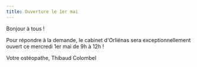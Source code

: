 ```yaml
---
title: Ouverture le 1er mai
---
```


Bonjour à tous !

Pour répondre à la demande, le cabinet d'Orliénas sera exceptionnellement ouvert ce mercredi 1er mai de 9h à 12h !

Votre ostéopathe,
Thibaud Colombel
